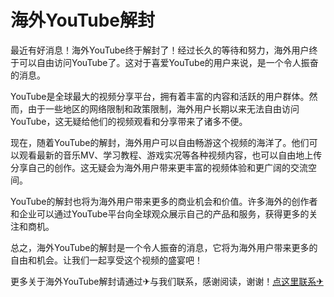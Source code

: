 # 海外YouTube解封

最近有好消息！海外YouTube终于解封了！经过长久的等待和努力，海外用户终于可以自由访问YouTube了。这对于喜爱YouTube的用户来说，是一个令人振奋的消息。

YouTube是全球最大的视频分享平台，拥有着丰富的内容和活跃的用户群体。然而，由于一些地区的网络限制和政策限制，海外用户长期以来无法自由访问YouTube，这无疑给他们的视频观看和分享带来了诸多不便。

现在，随着YouTube的解封，海外用户可以自由畅游这个视频的海洋了。他们可以观看最新的音乐MV、学习教程、游戏实况等各种视频内容，也可以自由地上传分享自己的创作。这无疑会为海外用户带来更丰富的视频体验和更广阔的交流空间。

YouTube的解封也将为海外用户带来更多的商业机会和价值。许多海外的创作者和企业可以通过YouTube平台向全球观众展示自己的产品和服务，获得更多的关注和商机。

总之，海外YouTube的解封是一个令人振奋的消息，它将为海外用户带来更多的自由和机会。让我们一起享受这个视频的盛宴吧！

更多关于海外YouTube解封请通过✈与我们联系，感谢阅读，谢谢！[点这里联系✈](https://c.k02.cc)